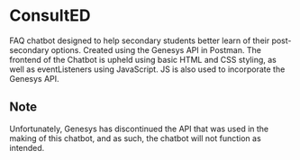 # ConsultED
FAQ chatbot designed to help secondary students better learn of their post-secondary options. Created using the Genesys API in Postman.
The frontend of the Chatbot is upheld using basic HTML and CSS styling, as well as eventListeners using JavaScript. JS is also used to incorporate the Genesys API.

## Note
Unfortunately, Genesys has discontinued the API that was used in the making of this chatbot, and as such, the chatbot will not function as intended. 
